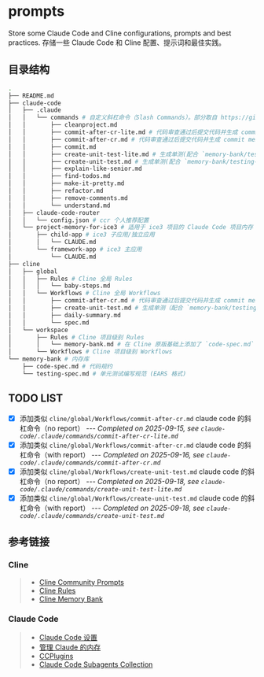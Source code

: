 # prompts

Store some Claude Code and Cline configurations, prompts and best practices.
存储一些 Claude Code 和 Cline 配置、提示词和最佳实践。

## 目录结构

```bash
.
├── README.md
├── claude-code
│   ├── .claude
│   │   └── commands # 自定义斜杠命令（Slash Commands）。部分取自 https://github.com/brennercruvinel/CCPlugins/tree/main/commands
│   │       ├── cleanproject.md
│   │       ├── commit-after-cr-lite.md # 代码审查通过后提交代码并生成 commit message (no report)
│   │       ├── commit-after-cr.md # 代码审查通过后提交代码并生成 commit message (with report)
│   │       ├── commit.md
│   │       ├── create-unit-test-lite.md # 生成单测(配合 `memory-bank/testing-spec.md`)(no report)
│   │       ├── create-unit-test.md # 生成单测(配合 `memory-bank/testing-spec.md`)(with report)
│   │       ├── explain-like-senior.md
│   │       ├── find-todos.md
│   │       ├── make-it-pretty.md
│   │       ├── refactor.md
│   │       ├── remove-comments.md
│   │       └── understand.md
│   ├── claude-code-router
│   │   └── config.json # ccr 个人推荐配置
│   └── project-memory-for-ice3 # 适用于 ice3 项目的 Claude Code 项目内存
│       ├── child-app # ice3 子应用/独立应用
│       │   └── CLAUDE.md
│       └── framework-app # ice3 主应用
│           └── CLAUDE.md
├── cline
│   ├── global
│   │   ├── Rules # Cline 全局 Rules
│   │   │   └── baby-steps.md
│   │   └── Workflows # Cline 全局 Workflows
│   │       ├── commit-after-cr.md # 代码审查通过后提交代码并生成 commit message
│   │       ├── create-unit-test.md # 生成单测（配合 `memory-bank/testing-spec.md`）
│   │       ├── daily-summary.md
│   │       └── spec.md
│   └── workspace
│       ├── Rules # Cline 项目级别 Rules
│       │   └── memory-bank.md # 在 Cline 原版基础上添加了 `code-spec.md` 和 `testing-spec.md`
│       └── Workflows # Cline 项目级别 Workflows
└── memory-bank # 内存库
    ├── code-spec.md # 代码规约
    └── testing-spec.md # 单元测试编写规范 (EARS 格式)
```

## TODO LIST

- [x] 添加类似 `cline/global/Workflows/commit-after-cr.md` claude code 的斜杠命令（no report） --- _Completed on 2025-09-15, see `claude-code/.claude/commands/commit-after-cr-lite.md`_
- [x] 添加类似 `cline/global/Workflows/commit-after-cr.md` claude code 的斜杠命令（with report） --- _Completed on 2025-09-16, see `claude-code/.claude/commands/commit-after-cr.md`_
- [x] 添加类似 `cline/global/Workflows/create-unit-test.md` claude code 的斜杠命令（no report） --- _Completed on 2025-09-18, see `claude-code/.claude/commands/create-unit-test-lite.md`_
- [x] 添加类似 `cline/global/Workflows/create-unit-test.md` claude code 的斜杠命令（with report） --- _Completed on 2025-09-18, see `claude-code/.claude/commands/create-unit-test.md`_

## 参考链接

### Cline

> - [Cline Community Prompts](https://github.com/cline/prompts)
> - [Cline Rules](https://docs.cline.bot/features/cline-rules)
> - [Cline Memory Bank](https://docs.cline.bot/prompting/cline-memory-bank)

### Claude Code

> - [Claude Code 设置](https://docs.anthropic.com/zh-CN/docs/claude-code/settings)
> - [管理 Claude 的内存](https://docs.anthropic.com/zh-CN/docs/claude-code/memory)
> - [CCPlugins](https://github.com/brennercruvinel/CCPlugins)
> - [Claude Code Subagents Collection](https://github.com/wshobson/agents)
